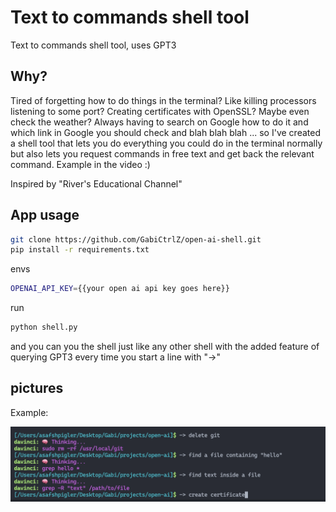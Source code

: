 # Text to commands shell tool

Text to commands shell tool, uses GPT3

## Why?

Tired of forgetting how to do things in the terminal? Like killing processors listening to some port? Creating certificates with OpenSSL? Maybe even check the weather? Always having to search on Google how to do it and which link in Google you should check and blah blah blah ... so I've created a shell tool that lets you do everything you could do in the terminal normally but also lets you request commands in free text and get back the relevant command. Example in the video :)

Inspired by "River's Educational Channel"

## App usage

```bash
git clone https://github.com/GabiCtrlZ/open-ai-shell.git
pip install -r requirements.txt
```

envs
```bash
OPENAI_API_KEY={{your open ai api key goes here}}
```

run 
```bash
python shell.py
```

and you can you the shell just like any other shell with the added feature of querying GPT3 every time you start a line with "->"

## pictures

Example:

<img src="https://raw.githubusercontent.com/GabiCtrlZ/open-ai-shell/main/example.png" alt="example"  />
